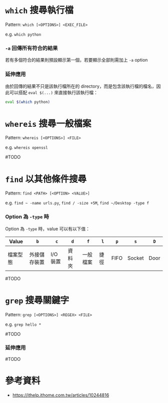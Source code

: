 # `which` 搜尋執行檔

Pattern: `which [<OPTIONS>] <EXEC_FILE>`

e.g. `which python`

### `-a` 回傳所有符合的結果

若有多個符合的結果則預設顯示第一個，若要顯示全部則需加上 `-a` option

### 延伸應用

由於回傳的結果不只是該執行檔所在的 directory，而是包含該執行檔的檔名，因此可以搭配 `eval $(...)` 來直接執行該執行檔：

```bash
eval $(which python)
```

# `whereis` 搜尋一般檔案

Pattern: `whereis [<OPTIONS>] <FILE>`

e.g. `whereis openssl`

#TODO 

# `find` 以其他條件搜尋

Pattern: `find <PATH> [<OPTION> <VALUE>]`

e.g. `find ~ -name urls.py`, `find / -size +5M`, `find ~/Desktop -type f`

### Option 為 `-type` 時

Option 為 `-type` 時，value 可以有以下值：

|Value|`b`|`c`|`d`|`f`|`l`|`p`|`s`|`D`|
|-|-|-|-|-|-|-|-|-|
|檔案型態|外接儲存裝置|I/O 裝置|資料夾|一般檔案|捷徑|FIFO|Socket|Door|

#TODO 

# `grep` 搜尋關鍵字

Pattern: `grep [<OPTIONS>] <REGEX> <FILE>`

e.g. `grep hello *`

#TODO 

### 延伸應用

#TODO 

# 參考資料

- <https://ithelp.ithome.com.tw/articles/10244816>